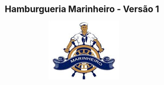 # Hamburgueria Marinheiro - Versão 1


 <center>
    <img src="https://github.com/ailton-santos/Hamburgueria_Marinheirov1/blob/main/Marinheiro.jpg" alt="Logo da Hamburgueria Marinheiro">
</center>
